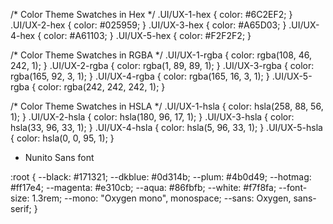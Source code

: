 
/* Color Theme Swatches in Hex */
.UI/UX-1-hex { color: \#6C2EF2; }
.UI/UX-2-hex { color: \#025959; }
.UI/UX-3-hex { color: \#A65D03; }
.UI/UX-4-hex { color: \#A61103; }
.UI/UX-5-hex { color: \#F2F2F2; }

/* Color Theme Swatches in RGBA */
.UI/UX-1-rgba { color: rgba(108, 46, 242, 1); }
.UI/UX-2-rgba { color: rgba(1, 89, 89, 1); }
.UI/UX-3-rgba { color: rgba(165, 92, 3, 1); }
.UI/UX-4-rgba { color: rgba(165, 16, 3, 1); }
.UI/UX-5-rgba { color: rgba(242, 242, 242, 1); }

/* Color Theme Swatches in HSLA */
.UI/UX-1-hsla { color: hsla(258, 88, 56, 1); }
.UI/UX-2-hsla { color: hsla(180, 96, 17, 1); }
.UI/UX-3-hsla { color: hsla(33, 96, 33, 1); }
.UI/UX-4-hsla { color: hsla(5, 96, 33, 1); }
.UI/UX-5-hsla { color: hsla(0, 0, 95, 1); }



- Nunito Sans font

:root {
    --black: \#171321;
    --dkblue: \#0d314b;
    --plum: \#4b0d49;
    --hotmag: \#ff17e4;
    --magenta: \#e310cb;
    --aqua: \#86fbfb;
    --white: \#f7f8fa;
    --font-size: 1.3rem;
    --mono: "Oxygen mono", monospace;
    --sans: Oxygen, sans-serif;
}
